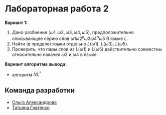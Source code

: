# Лабораторная работа 2

**Вариант 1:**   
1. Дано разбиение $\langle \omega1, \omega2, \omega3, \omega4, \omega5 \rangle$,
предположительно описывающее серию слов
$\omega1\omega2^n\omega3\omega4^n\omega5$ B языке $L$.
2. Найти (в пределе) языки отдельно $L(\omega1)$, $L(\omega3)$,
$L(\omega5)$.
3. Проверить, что пары слов из $L(\omega1)$ и $L(\omega5)$
действительно совместны относительно накачек $\omega2$ и $\omega4$ в языке.

**Вариант алгоритма вывода:**
* алгоритм $NL^*$

## Команда разработки
- [Ольга Александрова](https://github.com/ImKaramel)
- [Татьяна Гнатенко](https://github.com/Tanya-g99)

